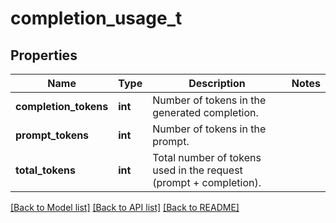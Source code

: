 # completion_usage_t

## Properties
Name | Type | Description | Notes
------------ | ------------- | ------------- | -------------
**completion_tokens** | **int** | Number of tokens in the generated completion. | 
**prompt_tokens** | **int** | Number of tokens in the prompt. | 
**total_tokens** | **int** | Total number of tokens used in the request (prompt + completion). | 

[[Back to Model list]](../README.md#documentation-for-models) [[Back to API list]](../README.md#documentation-for-api-endpoints) [[Back to README]](../README.md)


